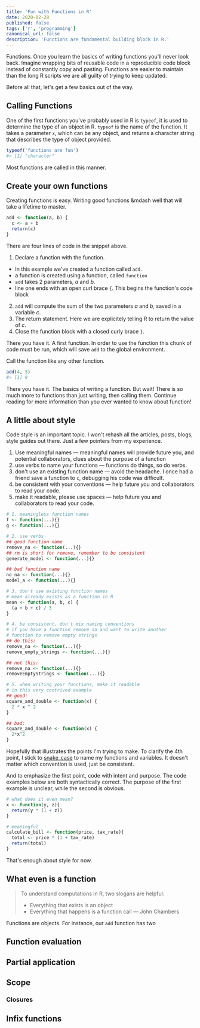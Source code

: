 ```yaml
---
title: 'Fun with Functions in R'
date: 2020-02-28
published: false
tags: ['r', 'programming']
canonical_url: false
description: 'Functions are fundamental building block in R.'
---
```


Functions. Once you learn the basics of writing functions you'll never look back. Imagine wrapping bits of reusable code in a reproducible code block instead of constantly copy and pasting. Functions are easier to maintain than the long R scripts we are all guilty of trying to keep updated.

Before all that, let's get a few basics out of the way.

## Calling Functions

One of the first functions you've probably used in R is `typeof`, it is used to determine the type of an object in R. `typeof` is the name of the function. It takes a parameter `x`, which can be any object, and returns a character string that describes the type of object provided.

```r
typeof('functions are fun')
#> [1] "character"
```

Most functions are called in this manner.

## Create your own functions

Creating functions is easy. Writing good functions &mdash well that will take a lifetime to master. 

```r
add <- function(a, b) {
  c <- a + b
  return(c)
}
```

There are four lines of code in the snippet above. 

1. Declare a function with the function.
  * In this example we've created a function called `add`.
  * a function is created using a function, called `function`
  * `add` takes 2 parameters, *a* and *b*. 
  * line one ends with an open curl brace `{`. This begins the function's code block
2. `add` will compute the sum of the two parameters *a* and *b*, saved in a variable *c*.
3. The return statement. Here we are explicitely telling R to return the value of *c*.
4. Close the function block with a closed curly brace `}`.

There you have it. A first function. In order to use the function this chunk of code must be run, which will save `add` to the global environment.

Call the function like any other function.

```r
add(4, 5)
#> [1] 9
```

There you have it. The basics of writing a function. But wait! There is so much more to functions than just writing, then calling them. Continue reading for more information than you ever wanted to know about function!

## A little about style

Code style is an important topic. I won't rehash all the articles, posts, blogs, style guides out there. Just a few pointers from my experience.

1. Use meaningful names &mdash; meaningful names will provide future you, and potential collaborators, clues about the purpose of a function
2. use verbs to name your functions &mdash; functions do things, so do verbs. 
3. don't use an existing function name &mdash; avoid the headache. I once had a friend save a function to `c`, debugging his code was difficult.
4. be consistent with your conventions &mdash; help future you and collaborators to read your code.
5. make it readable, please use spaces &mdash; help future you and collaborators to read your code.


```r
# 1. meaningless function names
f <- function(...){}
g <- function(...){}

# 2. use verbs 
## good function name
remove_na <- function(...){}
## rm is short for remove, remember to be consistent
generate_model <- function(...){}

## bad function name
no_na <- function(...){}
model_a <- function(...){}

# 3. don't use existing function names
# mean already exists as a function in R
mean <- function(a, b, c) {
  (a + b + c) / 3
}

# 4. be consistent, don't mix naming conventions
# if you have a function remove_na and want to write another
# function to remove empty strings
## do this:
remove_na <- function(...){}
remove_empty_strings <- function(...){}

## not this:
remove_na <- function(...){}
removeEmptyStrings <- function(...){}

# 5. when writing your functions, make it readable
# in this very contrived example
## good:
square_and_double <- function(x) {
  2 * x ^ 2
}

## bad:
square_and_double <- function(x) {
  2*x^2
}
```

Hopefully that illustrates the points I'm trying to make. To clarify the 4th point, I stick to [snake_case](https://en.wikipedia.org/wiki/Snake_case) to name my functions and variables. It doesn't matter which convention is used, just be consistent.

And to emphasize the first point, code with intent and purpose. The code examples below are both syntactically correct. The purpose of the first example is unclear, while the second is obvious.

```r
# what does it even mean?
x <- function(y, z){
  return(y * (1 + z))
}

# meaningful
calculate_bill <- function(price, tax_rate){
  total <- price * (1 + tax_rate)
  return(total)
}
```

That's enough about style for now.

## What even is a function

> To understand computations in R, two slogans are helpful:
> * Everything that exists is an object
> * Everything that happens is a function call
> &mdash; John Chambers

Functions are objects. For instance, our `add` function has two 

## Function evaluation

## Partial application

## Scope

### Closures

## Infix functions
